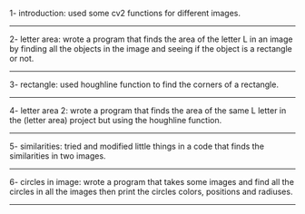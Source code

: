 1- introduction: used some cv2 functions for different images.

----------------------------------------------------------------------------------------------------------------

2- letter area: wrote a program that finds the area of the letter L in an image by finding all the objects in the image and seeing if the object is a rectangle or not.

----------------------------------------------------------------------------------------------------------------

3- rectangle: used houghline function to find the corners of a rectangle.

----------------------------------------------------------------------------------------------------------------

4- letter area 2: wrote a program that finds the area of the same  L letter in the (letter area) project but using the houghline function.

----------------------------------------------------------------------------------------------------------------

5- similarities: tried and modified little things in a code that finds the similarities in two images.

----------------------------------------------------------------------------------------------------------------

6- circles in image: wrote a program that takes some images and find all the circles in all the images then print the circles colors, positions and radiuses.

----------------------------------------------------------------------------------------------------------------
